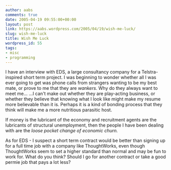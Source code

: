 ```yaml
---
author: aabs
comments: true
date: 2005-04-19 09:55:00+00:00
layout: post
link: https://aabs.wordpress.com/2005/04/19/wish-me-luck/
slug: wish-me-luck
title: Wish Me Luck
wordpress_id: 55
tags:
- misc
- programming
---
```


I have an interview with EDS, a large consultancy company for a Telstra-inspired short term project. I was beginning to wonder whether all I was ever going to get was phone calls from strangers wanting to be my best mate, or prove to me that they are _wankers_. Why do they always want to meet me...
...I can't make out whether they are play-acting business, or whether they believe that knowing what I look like might make my resume more believable than it is. Perhaps it is a kind of bonding process that they think will make me a more nutritious parasitic host.

If money is the lubricant of the economy and recruitment agents are the lubricants of structural unemployment, then the people I have been dealing with are the _loose pocket change of economic churn._

As for EDS - I suspect a short term contract would be better than signing up for a full time job with a company like ThoughtWorks, even though ThoughtWorks seem to set a higher standard than normal and may be fun to work for. What do you think? Should I go for another contract or take a good permie job that pays a lot less?
